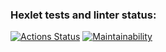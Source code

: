 ### Hexlet tests and linter status:
[![Actions Status](https://github.com/PavelKochetkov/frontend-project-46/actions/workflows/hexlet-check.yml/badge.svg)](https://github.com/PavelKochetkov/frontend-project-46/actions)
[![Maintainability](https://api.codeclimate.com/v1/badges/ff9eb981390a8278255b/maintainability)](https://codeclimate.com/github/PavelKochetkov/frontend-project-46/maintainability)